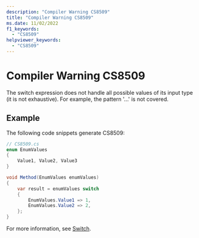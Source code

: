 ```yaml
---
description: "Compiler Warning CS8509"
title: "Compiler Warning CS8509"
ms.date: 11/02/2022
f1_keywords:
  - "CS8509"
helpviewer_keywords:
  - "CS8509"
---
```

# Compiler Warning CS8509

The switch expression does not handle all possible values of its input type (it is not exhaustive). For example, the pattern '...' is not covered.

## Example

The following code snippets generate CS8509:

```csharp
// CS8509.cs
enum EnumValues
{
    Value1, Value2, Value3
}

void Method(EnumValues enumValues)
{
    var result = enumValues switch
    {
        EnumValues.Value1 => 1,
        EnumValues.Value2 => 2,
    };
}
```

For more information, see [Switch](../statements/selection-statements.md#the-switch-statement).
